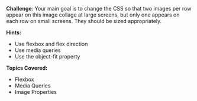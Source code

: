 **Challenge**:
Your main goal is to change the CSS so that two images per row appear on this image collage at large screens, but only one appears on each row on small screens. They should be sized appropriately.

**Hints:**
 - Use flexbox and flex direction
 - Use media queries
 - Use the object-fit property

**Topics Covered:**
 - Flexbox
 - Media Queries
 - Image Properties